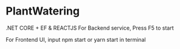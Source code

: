 # PlantWatering
 .NET CORE + EF & REACTJS
For Backend service,  Press F5 to start

For Frontend UI, input npm start or yarn start in terminal
